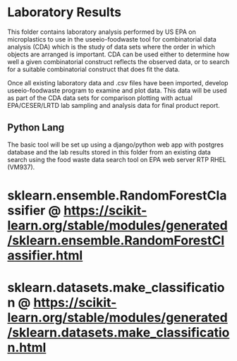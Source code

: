# Laboratory Results

This folder contains laboratory analysis performed by US EPA on microplastics to use in the useeio-foodwaste tool for combinatorial data analysis (CDA) which is the study of data sets where the order in which objects are arranged is important. CDA can be used either to determine how well a given combinatorial construct reflects the observed data, or to search for a suitable combinatorial construct that does fit the data.

Once all existing laboratory data and .csv files have been imported, develop useeio-foodwaste program to examine and plot data. This data will be used as part of the CDA data sets for comparison plotting with actual EPA/CESER/LRTD lab sampling and analysis data for final product report.

## Python Lang

The basic tool will be set up using a django/python web app with postgres database and the lab results stored in this folder from an existing data search using the food waste data search tool on EPA web server RTP RHEL (VM937).

# sklearn.ensemble.RandomForestClassifier @ https://scikit-learn.org/stable/modules/generated/sklearn.ensemble.RandomForestClassifier.html
# sklearn.datasets.make_classification @ https://scikit-learn.org/stable/modules/generated/sklearn.datasets.make_classification.html
